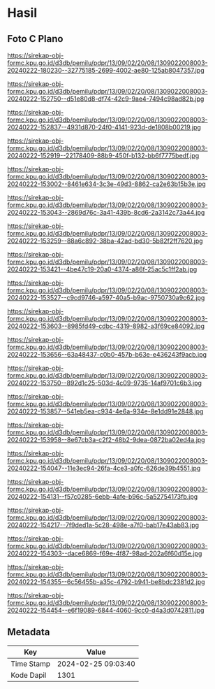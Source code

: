 # Hasil

## Foto C Plano

https://sirekap-obj-formc.kpu.go.id/d3db/pemilu/pdpr/13/09/02/20/08/1309022008003-20240222-180230--32775185-2699-4002-ae80-125ab8047357.jpg

https://sirekap-obj-formc.kpu.go.id/d3db/pemilu/pdpr/13/09/02/20/08/1309022008003-20240222-152750--d51e80d8-df74-42c9-9ae4-7494c98ad82b.jpg

https://sirekap-obj-formc.kpu.go.id/d3db/pemilu/pdpr/13/09/02/20/08/1309022008003-20240222-152837--4931d870-24f0-4141-923d-de1808b00219.jpg

https://sirekap-obj-formc.kpu.go.id/d3db/pemilu/pdpr/13/09/02/20/08/1309022008003-20240222-152919--22178409-88b9-450f-b132-bb6f7775bedf.jpg

https://sirekap-obj-formc.kpu.go.id/d3db/pemilu/pdpr/13/09/02/20/08/1309022008003-20240222-153002--8461e634-3c3e-49d3-8862-ca2e63b15b3e.jpg

https://sirekap-obj-formc.kpu.go.id/d3db/pemilu/pdpr/13/09/02/20/08/1309022008003-20240222-153043--2869d76c-3a41-439b-8cd6-2a3142c73a44.jpg

https://sirekap-obj-formc.kpu.go.id/d3db/pemilu/pdpr/13/09/02/20/08/1309022008003-20240222-153259--88a6c892-38ba-42ad-bd30-5b82f2ff7620.jpg

https://sirekap-obj-formc.kpu.go.id/d3db/pemilu/pdpr/13/09/02/20/08/1309022008003-20240222-153421--4be47c19-20a0-4374-a86f-25ac5c1ff2ab.jpg

https://sirekap-obj-formc.kpu.go.id/d3db/pemilu/pdpr/13/09/02/20/08/1309022008003-20240222-153527--c9cd9746-a597-40a5-b9ac-9750730a9c62.jpg

https://sirekap-obj-formc.kpu.go.id/d3db/pemilu/pdpr/13/09/02/20/08/1309022008003-20240222-153603--8985fd49-cdbc-4319-8982-a3f69ce84092.jpg

https://sirekap-obj-formc.kpu.go.id/d3db/pemilu/pdpr/13/09/02/20/08/1309022008003-20240222-153656--63a48437-c0b0-457b-b63e-e436243f9acb.jpg

https://sirekap-obj-formc.kpu.go.id/d3db/pemilu/pdpr/13/09/02/20/08/1309022008003-20240222-153750--892d1c25-503d-4c09-9735-14af9701c6b3.jpg

https://sirekap-obj-formc.kpu.go.id/d3db/pemilu/pdpr/13/09/02/20/08/1309022008003-20240222-153857--541eb5ea-c934-4e6a-934e-8e1dd91e2848.jpg

https://sirekap-obj-formc.kpu.go.id/d3db/pemilu/pdpr/13/09/02/20/08/1309022008003-20240222-153958--8e67cb3a-c2f2-48b2-9dea-0872ba02ed4a.jpg

https://sirekap-obj-formc.kpu.go.id/d3db/pemilu/pdpr/13/09/02/20/08/1309022008003-20240222-154047--11e3ec94-26fa-4ce3-a0fc-626de39b4551.jpg

https://sirekap-obj-formc.kpu.go.id/d3db/pemilu/pdpr/13/09/02/20/08/1309022008003-20240222-154131--f57c0285-6ebb-4afe-b96c-5a52754173fb.jpg

https://sirekap-obj-formc.kpu.go.id/d3db/pemilu/pdpr/13/09/02/20/08/1309022008003-20240222-154217--7f9ded1a-5c28-498e-a7f0-bab17e43ab83.jpg

https://sirekap-obj-formc.kpu.go.id/d3db/pemilu/pdpr/13/09/02/20/08/1309022008003-20240222-154303--dace6869-f69e-4f87-98ad-202a6f60d15e.jpg

https://sirekap-obj-formc.kpu.go.id/d3db/pemilu/pdpr/13/09/02/20/08/1309022008003-20240222-154355--6c56455b-a35c-4792-b941-be8bdc2381d2.jpg

https://sirekap-obj-formc.kpu.go.id/d3db/pemilu/pdpr/13/09/02/20/08/1309022008003-20240222-154454--e6f19089-6844-4060-9cc0-d4a3d0742811.jpg


## Metadata

| Key        | Value               |
| ---------- | ------------------- |
| Time Stamp | 2024-02-25 09:03:40 |
| Kode Dapil | 1301                |



